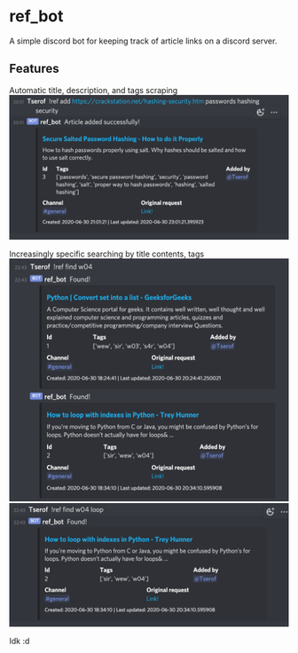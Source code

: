 # ref_bot
A simple discord bot for keeping track of article links on a discord server.

## Features
Automatic title, description, and tags scraping
![scraping](/screens/scraping.png)

Increasingly specific searching by title contents, tags
![find1](/screens/find1.png)
![find2](/screens/find2.png)

Idk :d
